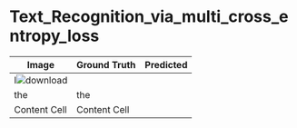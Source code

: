 # Text_Recognition_via_multi_cross_entropy_loss


| Image         | Ground Truth  |     Predicted  |  
| ------------- | ------------- | -------------  | 
| l![download](https://github.com/user-attachments/assets/b7cd9788-6a22-4c2c-b9eb-b212781d3a72)
  | the  |   the             |
| Content Cell  | Content Cell  |                |
